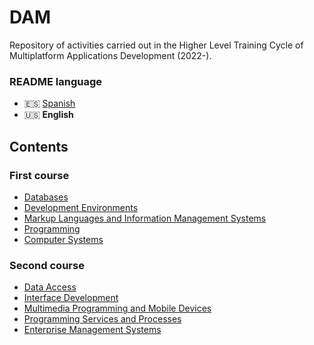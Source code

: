 # DAM
Repository of activities carried out in the Higher Level Training Cycle of Multiplatform Applications Development (2022-).

### README language
- 🇪🇸 [Spanish](./README.md)
- 🇺🇸 **English**

## Contents
### First course
- [Databases](./Bases%20de%20datos/)
- [Development Environments](./Entornos%20de%20desarrollo/)
- [Markup Languages and Information Management Systems](./Lenguajes%20de%20marcas%20y%20sistemas%20de%20gesti%C3%B3n%20de%20informaci%C3%B3n/)
- [Programming](./Programaci%C3%B3n/)
- [Computer Systems](./Sistemas%20inform%C3%A1ticos/)
### Second course
- [Data Access](./Acceso%20a%20datos/)
- [Interface Development](./Desarrollo%20de%20interfaces/)
- [Multimedia Programming and Mobile Devices](./Programación%20multimedia%20y%20dispositivos%20móviles/)
- [Programming Services and Processes](./Programación%20de%20servicios%20y%20procesos/)
- [Enterprise Management Systems](./Sistemas%20de%20gestión%20empresarial/)

